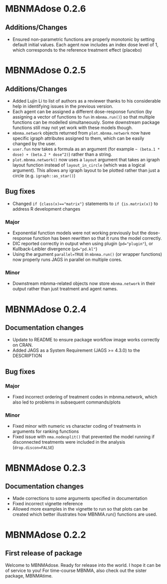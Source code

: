 # MBNMAdose 0.2.6

## Additions/Changes

- Ensured non-parametric functions are properly monotonic by setting default initial values. Each agent now includes an index dose level of 1, which corresponds to the reference treatment effect (placebo)



# MBNMAdose 0.2.5

## Additions/Changes

- Added Lujin Li to list of authors as a reviewer thanks to his considerable help in identifying issues in the previous version.
- Each agent can be assigned a different dose-response function (by assigning a vector of functions to `fun` in `mbnma.run()`) so that multiple functions can be modelled simultaneously. Some downstream package functions still may not yet work with these models though.
- `mbnma.network` objects returned from `plot.mbnma.network` now have specific igraph attributes assigned to them, which can be easily changed by the user.
- `user.fun` now takes a formula as an argument (for example `~ (beta.1 * dose) + (beta.2 * dose^2)`) rather than a string.
- `plot.mbnma.network()` now uses a `layout` argument that takes an igraph layout function instead of `layout_in_circle` (which was a logical argument). This allows any igraph layout to be plotted rather than just a circle (e.g. `igraph::as_star()`)


## Bug fixes

- Changed `if {class(x)=="matrix"}` statements to `if {is.matrix(x)}` to address R development changes


### Major
- Exponential function models were not working previously but the dose-response function has been rewritten so that it runs the model correctly.
- DIC reported correctly in output when using plugin (`pd="plugin"`), or Kullback-Leibler divergence (`pd="pd.kl"`)
- Using the argument `parallel=TRUE` in `mbnma.run()` (or wrapper functions) now properly runs JAGS in parallel on multiple cores.

### Minor
- Downstream mbnma-related objects now store `mbnma.network` in their output rather than just treatment and agent names.


# MBNMAdose 0.2.4

## Documentation changes

- Update to README to ensure package workflow image works correctly on CRAN.
- Added JAGS as a System Requirement (JAGS >= 4.3.0) to the DESCRIPTION

## Bug fixes

### Major
- Fixed incorrect ordering of treatment codes in mbnma.network, which also led to problems in subsequent commands/plots

### Minor
- Fixed minor with numeric vs character coding of treatments in arguments for ranking functions
- Fixed issue with `nma.nodesplit()` that prevented the model running if disconnected treatments were included in the analysis (`drop.discon=FALSE`)


# MBNMAdose 0.2.3

## Documentation changes

- Made corrections to some arguments specified in documentation
- Fixed incorrect vignette reference
- Allowed more examples in the vignette to run so that plots can be created which better illustrates how MBNMA.run() functions are used.


# MBNMAdose 0.2.2

## First release of package

Welcome to MBNMAdose. Ready for release into the world. I hope it can be of service to you! For time-course MBNMA, also check out the sister package, MBNMAtime.
